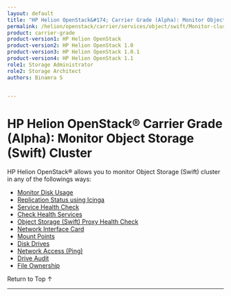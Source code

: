 ```yaml
---
layout: default
title: "HP Helion OpenStack&#174; Carrier Grade (Alpha): Monitor Object Storage (Swift) Cluster"
permalink: /helion/openstack/carrier/services/object/swift/Monitor-cluster/
product: carrier-grade
product-version1: HP Helion OpenStack
product-version2: HP Helion OpenStack 1.0
product-version3: HP Helion OpenStack 1.0.1
product-version4: HP Helion OpenStack 1.1
role1: Storage Administrator
role2: Storage Architect
authors: Binamra S


---
```

<!--UNDER REVISION-->

<script>

function PageRefresh {
onLoad="window.refresh"
}

PageRefresh();

</script>

<!-- <p style="font-size: small;"> <a href="/helion/openstack/carrier/services/object/overview/">&#9664; PREV</a> | <a href="/helion/openstack/carrier/services/overview/">&#9650; UP</a> | <a href=" /helion/openstack/carrier/services/swift/deployment/"> NEXT &#9654</a> </p>-->


# HP Helion OpenStack&#174; Carrier Grade (Alpha): Monitor Object Storage (Swift) Cluster

HP Helion OpenStack&#174; allows you to monitor Object Storage (Swift) cluster in any of the followings ways:


* [Monitor Disk Usage]( /helion/openstack/carrier/services/object/swift/Monitor-disk/)
* [Replication Status using Icinga](/helion/openstack/carrier/services/object/swift/replica-status/)
* [Service Health Check](/helion/openstack/carrier/services/object/swift/health-check/)
* [Check Health Services](/helion/openstack/carrier/services/object/swift/health-swift-services/)
* [Object Storage (Swift) Proxy Health Check]( /helion/openstack/carrier/services/object/swift/monitor-swift-proxy-health-checks/)
* [Network Interface Card](/helion/openstack/carrier/services/object/swift/monitor-speed-of-NIC/)
* [Mount Points](/helion/openstack/carrier/services/object/swift/mount-points/)
* [Disk Drives](/helion/openstack/carrier/services/object/swift/disk-drive/)
* [Network Access (Ping)](/helion/openstack/carrier/services/object/swift/monitor-network-access-ping/)
* [Drive Audit]( /helion/openstack/carrier/services/object/swift/monitor-swift-drive-audit/)
* [File Ownership](/helion/openstack/carrier/services/object/swift/file-ownership/)


<a href="#top" style="padding:14px 0px 14px 0px; text-decoration: none;"> Return to Top &#8593; </a>

----
